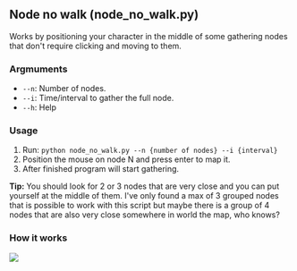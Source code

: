 ## Node no walk (node_no_walk.py)
Works by positioning your character in the middle of some gathering nodes that don't require clicking and moving to them.

### Argmuments
- `--n`: Number of nodes.
- `--i`: Time/interval to gather the full node.
- `--h`: Help

### Usage

1. Run: `python node_no_walk.py --n {number of nodes} --i {interval}`
2. Position the mouse on node N and press enter to map it.
3. After finished program will start gathering.

**Tip:** You should look for 2 or 3 nodes that are very close and you can put yourself at the middle of them. I've only found a max of 3 grouped nodes that is possible to work with this script but maybe there is a group of 4 nodes that are also very close somewhere in world the map, who knows?  

### How it works
![](no_walk.gif)
